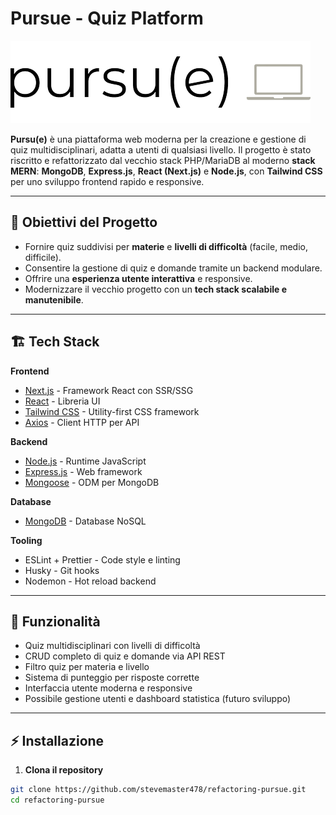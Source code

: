 # Pursue - Quiz Platform

![Pursue Logo](./frontend/pursue/public/logo.png)

**Pursu(e)** è una piattaforma web moderna per la creazione e gestione di quiz multidisciplinari, adatta a utenti di qualsiasi livello. Il progetto è stato riscritto e refattorizzato dal vecchio stack PHP/MariaDB al moderno **stack MERN**: **MongoDB**, **Express.js**, **React (Next.js)** e **Node.js**, con **Tailwind CSS** per uno sviluppo frontend rapido e responsive.

---

## 🎯 Obiettivi del Progetto

- Fornire quiz suddivisi per **materie** e **livelli di difficoltà** (facile, medio, difficile).
- Consentire la gestione di quiz e domande tramite un backend modulare.
- Offrire una **esperienza utente interattiva** e responsive.
- Modernizzare il vecchio progetto con un **tech stack scalabile e manutenibile**.

---

## 🏗 Tech Stack

**Frontend**
- [Next.js](https://nextjs.org/) - Framework React con SSR/SSG
- [React](https://reactjs.org/) - Libreria UI
- [Tailwind CSS](https://tailwindcss.com/) - Utility-first CSS framework
- [Axios](https://axios-http.com/) - Client HTTP per API

**Backend**
- [Node.js](https://nodejs.org/) - Runtime JavaScript
- [Express.js](https://expressjs.com/) - Web framework
- [Mongoose](https://mongoosejs.com/) - ODM per MongoDB

**Database**
- [MongoDB](https://www.mongodb.com/) - Database NoSQL

**Tooling**
- ESLint + Prettier - Code style e linting
- Husky - Git hooks
- Nodemon - Hot reload backend

---

## 📝 Funzionalità

- Quiz multidisciplinari con livelli di difficoltà
- CRUD completo di quiz e domande via API REST
- Filtro quiz per materia e livello
- Sistema di punteggio per risposte corrette
- Interfaccia utente moderna e responsive
- Possibile gestione utenti e dashboard statistica (futuro sviluppo)

---

## ⚡ Installazione

1. **Clona il repository**
```bash
git clone https://github.com/stevemaster478/refactoring-pursue.git
cd refactoring-pursue
